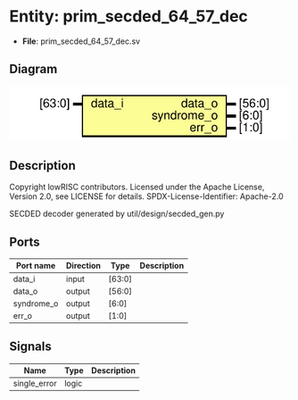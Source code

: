# Entity: prim_secded_64_57_dec

- **File**: prim_secded_64_57_dec.sv
## Diagram

![Diagram](prim_secded_64_57_dec.svg "Diagram")
## Description

 Copyright lowRISC contributors.
 Licensed under the Apache License, Version 2.0, see LICENSE for details.
 SPDX-License-Identifier: Apache-2.0

 SECDED decoder generated by util/design/secded_gen.py

## Ports

| Port name  | Direction | Type   | Description |
| ---------- | --------- | ------ | ----------- |
| data_i     | input     | [63:0] |             |
| data_o     | output    | [56:0] |             |
| syndrome_o | output    | [6:0]  |             |
| err_o      | output    | [1:0]  |             |
## Signals

| Name         | Type  | Description |
| ------------ | ----- | ----------- |
| single_error | logic |             |
